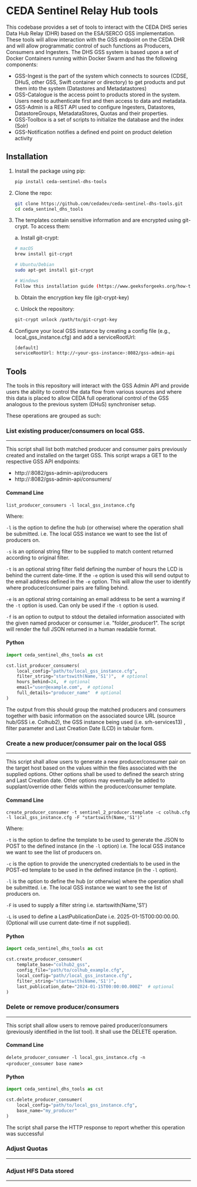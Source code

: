 # CEDA Sentinel Relay Hub tools

This codebase provides a set of tools to interact with the CEDA DHS series Data Hub Relay (DHR) based on the ESA/SERCO GSS implementation.
These tools will allow interaction with the GSS endpoint on the CEDA DHR and will allow programmatic control of such functions as Producers, Consumers and Ingesters.
The DHS GSS system is based upon a set of Docker Containers running within Docker Swarm and has the following components:

 - GSS-Ingest is the part of the system which connects to sources (CDSE, DHuS, other GSS, Swift container or directory) to get products and put them into the system (Datastores and Metadatastores)
 - GSS-Catalogue is the access point to products stored in the system. Users need to authenticate first and then access to data and metadata.
 - GSS-Admin is a REST API used to configure Ingesters, Datastores, DatastoreGroups, MetadataStores, Quotas and their properties.
 - GSS-Toolbox is a set of scripts to initialize the database and the index (Solr)
 - GSS-Notification notifies a defined end point on product deletion activity


## Installation

1. Install the package using pip:
    ```bash
    pip install ceda-sentinel-dhs-tools
    ```

2. Clone the repo:
    ```bash
    git clone https://github.com/cedadev/ceda-sentinel-dhs-tools.git
    cd ceda_sentinel_dhs_tools
    ```

3. The templates contain sensitive information and are encrypted using git-crypt. To access them:

    a. Install git-crypt:
    ```bash
    # macOS
    brew install git-crypt

    # Ubuntu/Debian
    sudo apt-get install git-crypt

    # Windows
    Follow this installation guide (https://www.geeksforgeeks.org/how-to-install-git-crypt-on-windows/)
    ```

    b. Obtain the encryption key file (git-crypt-key)

    c. Unlock the repository:
    ```bash
    git-crypt unlock /path/to/git-crypt-key
    ```

4. Configure your local GSS instance by creating a config file (e.g., local_gss_instance.cfg) and add a serviceRootUrl:
    ```bash
    [default]
    serviceRootUrl: http://<your-gss-instance>:8082/gss-admin-api
    ```


## Tools

The tools in this repository will interact with the GSS Admin API and provide users the ability to control the data flow from various sources and where this data is placed to allow CEDA full operational control of the GSS analogous to the previous system (DHuS) synchroniser setup.

These operations are grouped as such:

### List existing producer/consumers on local GSS.
---
This script shall list both matched producer and consumer pairs previously created and installed on the target GSS.  This script wraps a GET to the respective GSS API endpoints:

- http://<gss-admin-api>:8082/gss-admin-api/producers
- http://<gss-admin-api>:8082/gss-admin-api/consumers/

#### Command Line

`list_producer_consumers -l local_gss_instance.cfg `

Where:

`-l` is the option to define the hub (or otherwise) where the operation shall be submitted.  i.e. The local GSS instance we want to see the list of producers on.  

`-s` is an optional string filter to be supplied to match content returned according to original filter.  

`-t` is an optional string filter field defining the number of hours the LCD is behind the current date-time. If the `-e` option is used this will send output to the email address defined in the `-e` option. This will allow the user to identify where producer/consumer pairs are falling behind.  

`-e` is an optional string containing an email address to be sent a warning if the `-t` option is used. Can only be used if the `-t` option is used.  

`-f` is an option to output to stdout the detailed information associated with the given named producer or consumer i.e. "folder_producer1".  The script will render the full JSON returned in a human readable format.

#### Python
```python
import ceda_sentinel_dhs_tools as cst

cst.list_producer_consumers(
    local_config="path/to/local_gss_instance.cfg",
    filter_string="startswith(Name,'S1')",  # optional
    hours_behind=24,  # optional
    email="user@example.com",  # optional
    full_details="producer_name"  # optional
)
```

The output from this should group the matched producers and consumers together with basic information on the associated source URL (source hub/GSS i.e. Colhub2), the GSS instance being used (i.e. srh-services13) , filter parameter and Last Creation Date (LCD) in tabular form.


### Create a new producer/consumer pair on the local GSS
---
This script shall allow users to generate a new producer/consumer pair on the target host based on the values within the files associated with the supplied options.  Other options shall be used to defined the search string and Last Creation date.  Other options may eventually be added to supplant/override other fields within the producer/consumer template.

#### Command Line
`create_producer_consumer -t sentinel_2_producer.template -c colhub.cfg -l local_gss_instance.cfg -F "startswith(Name,'S1')"`


Where:

`-t` is the option to define the template to be used to generate the JSON to POST to the defined instance (in the `-l` option)  i.e. The local GSS instance we want to see the list of producers on.  

`-c` is the option to provide the unencrypted credentials to be used in the POST-ed template to be used in the defined instance (in the `-l` option).  

`-l` is the option to define the hub (or otherwise) where the operation shall be submitted.  i.e. The local GSS instance we want to see the list of producers on.  

`-F` is used to supply a filter string i.e. startswith(Name,'S1')  

`-L` is used to define a LastPublicationDate i.e. 2025-01-15T00:00:00.00.  (Optional will use current date-time if not supplied).  

#### Python
```python
import ceda_sentinel_dhs_tools as cst

cst.create_producer_consumer(
    template_base="colhub2_gss",
    config_file="path/to/colhub_example.cfg", 
    local_config="path//local_gss_instance.cfg",
    filter_string="startswith(Name,'S1')",
    last_publication_date="2024-01-15T00:00:00.000Z"  # optional
)
```

### Delete or remove producer/consumers
---
This script shall allow users to remove paired producer/consumers (previously identified in the list tool).  It shall use the DELETE operation.

#### Command Line
`delete_producer_consumer -l local_gss_instance.cfg -n <producer_consumer base name`>

#### Python
```python
import ceda_sentinel_dhs_tools as cst

cst.delete_producer_consumer(
    local_config="path/to/local_gss_instance.cfg",
    base_name="my_producer"
)
```
The script shall parse the HTTP response to report whether this operation was successful


### Adjust Quotas
---

### Adjust HFS Data stored
---

###

